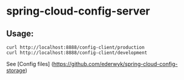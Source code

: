 # spring-cloud-config-server

## Usage:

```
curl http://localhost:8888/config-client/production
curl http://localhost:8888/config-client/development
```

See [Config files] (https://github.com/ederwyk/spring-cloud-config-storage)
